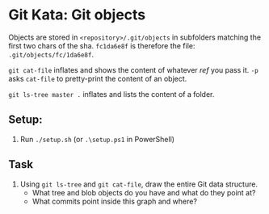 # Git Kata: Git objects

Objects are stored in `<repository>/.git/objects` in subfolders matching the first two chars of the sha.
`fc1da6e8f` is therefore the file: `.git/objects/fc/1da6e8f`.

`git cat-file` inflates and shows the content of whatever _ref_ you pass it.
`-p` asks `cat-file` to pretty-print the content of an object.

`git ls-tree master .` inflates and lists the content of a folder.

## Setup:

1. Run `./setup.sh` (or `.\setup.ps1` in PowerShell)

## Task

1. Using `git ls-tree` and `git cat-file`, draw the entire Git data structure.
	- What tree and blob objects do you have and what do they point at?
	- What commits point inside this graph and where?
